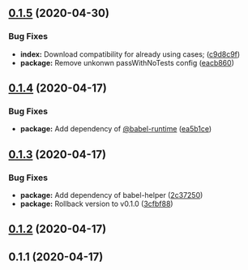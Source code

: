## [0.1.5](https://github.com/gyx8899/yx-node/compare/v0.1.4...v0.1.5) (2020-04-30)


### Bug Fixes

* **index:** Download compatibility for already using cases; ([c9d8c9f](https://github.com/gyx8899/yx-node/commit/c9d8c9f87bdea7933b7abf39c4add05c71f60701))
* **package:** Remove unkonwn passWithNoTests config ([eacb860](https://github.com/gyx8899/yx-node/commit/eacb860da4fdfce59883b282f98df4b707e92a51))



## [0.1.4](https://github.com/gyx8899/yx-node/compare/v0.1.3...v0.1.4) (2020-04-17)


### Bug Fixes

* **package:** Add dependency of [@babel-runtime](https://github.com/babel-runtime) ([ea5b1ce](https://github.com/gyx8899/yx-node/commit/ea5b1ce8a9db7b89f39b3bc922f465b2ace662fe))



## [0.1.3](https://github.com/gyx8899/yx-node/compare/v0.1.2...v0.1.3) (2020-04-17)


### Bug Fixes

* **package:** Add dependency of babel-helper ([2c37250](https://github.com/gyx8899/yx-node/commit/2c37250a6662c5d85951b29b89b20961ba2994ce))
* **package:** Rollback version to v0.1.0 ([3cfbf88](https://github.com/gyx8899/yx-node/commit/3cfbf88d0827659fe2016315502fc9fa6ebc1479))



## [0.1.2](https://github.com/gyx8899/yx-node/compare/v0.1.1...v0.1.2) (2020-04-17)



## 0.1.1 (2020-04-17)



